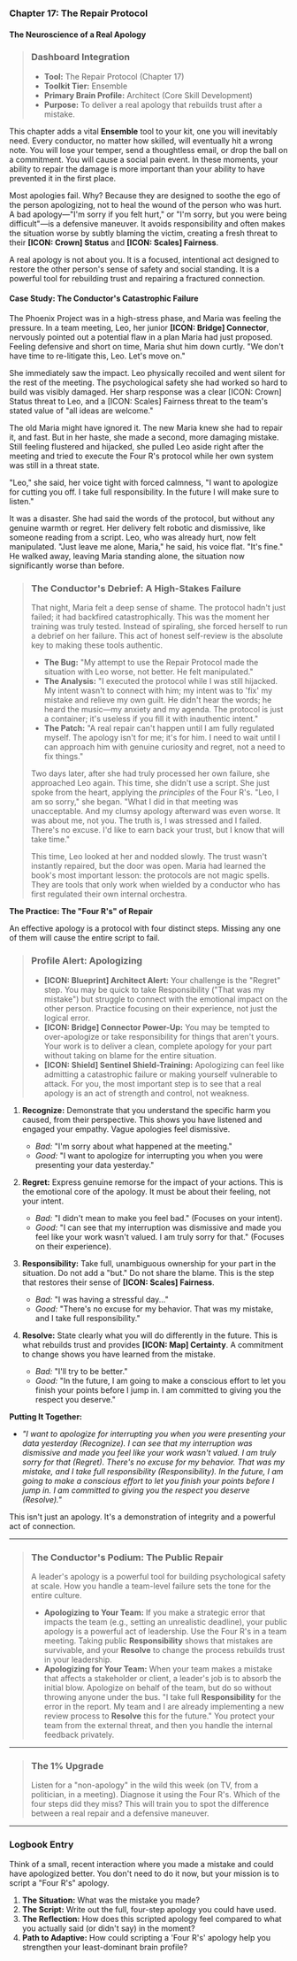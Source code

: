 ### **Chapter 17: The Repair Protocol**
#### The Neuroscience of a Real Apology

> ### **Dashboard Integration**
>
> *   **Tool:** The Repair Protocol (Chapter 17)
> *   **Toolkit Tier:** Ensemble
> *   **Primary Brain Profile:** Architect (Core Skill Development)
> *   **Purpose:** To deliver a real apology that rebuilds trust after a mistake.

This chapter adds a vital **Ensemble** tool to your kit, one you will inevitably need. Every conductor, no matter how skilled, will eventually hit a wrong note. You will lose your temper, send a thoughtless email, or drop the ball on a commitment. You will cause a social pain event. In these moments, your ability to repair the damage is more important than your ability to have prevented it in the first place.

Most apologies fail. Why? Because they are designed to soothe the ego of the person apologizing, not to heal the wound of the person who was hurt. A bad apology—"I'm sorry if you felt hurt," or "I'm sorry, but you were being difficult"—is a defensive maneuver. It avoids responsibility and often makes the situation worse by subtly blaming the victim, creating a fresh threat to their **[ICON: Crown] Status** and **[ICON: Scales] Fairness**.

A real apology is not about you. It is a focused, intentional act designed to restore the other person's sense of safety and social standing. It is a powerful tool for rebuilding trust and repairing a fractured connection.

#### **Case Study: The Conductor's Catastrophic Failure**
The Phoenix Project was in a high-stress phase, and Maria was feeling the pressure. In a team meeting, Leo, her junior **[ICON: Bridge] Connector**, nervously pointed out a potential flaw in a plan Maria had just proposed. Feeling defensive and short on time, Maria shut him down curtly. "We don't have time to re-litigate this, Leo. Let's move on."

She immediately saw the impact. Leo physically recoiled and went silent for the rest of the meeting. The psychological safety she had worked so hard to build was visibly damaged. Her sharp response was a clear [ICON: Crown] Status threat to Leo, and a [ICON: Scales] Fairness threat to the team's stated value of "all ideas are welcome."

The old Maria might have ignored it. The new Maria knew she had to repair it, and fast. But in her haste, she made a second, more damaging mistake. Still feeling flustered and hijacked, she pulled Leo aside right after the meeting and tried to execute the Four R's protocol while her own system was still in a threat state.

"Leo," she said, her voice tight with forced calmness, "I want to apologize for cutting you off. I take full responsibility. In the future I will make sure to listen."

It was a disaster. She had said the words of the protocol, but without any genuine warmth or regret. Her delivery felt robotic and dismissive, like someone reading from a script. Leo, who was already hurt, now felt manipulated. "Just leave me alone, Maria," he said, his voice flat. "It's fine." He walked away, leaving Maria standing alone, the situation now significantly worse than before.

> ### **The Conductor's Debrief: A High-Stakes Failure**
>
> That night, Maria felt a deep sense of shame. The protocol hadn't just failed; it had backfired catastrophically. This was the moment her training was truly tested. Instead of spiraling, she forced herself to run a debrief on her failure. This act of honest self-review is the absolute key to making these tools authentic.
> *   **The Bug:** "My attempt to use the Repair Protocol made the situation with Leo worse, not better. He felt manipulated."
> *   **The Analysis:** "I executed the protocol while I was still hijacked. My intent wasn't to connect with him; my intent was to 'fix' my mistake and relieve my own guilt. He didn't hear the words; he heard the music—my anxiety and my agenda. The protocol is just a container; it's useless if you fill it with inauthentic intent."
> *   **The Patch:** "A real repair can't happen until I am fully regulated myself. The apology isn't for me; it's for him. I need to wait until I can approach him with genuine curiosity and regret, not a need to fix things."
>
> Two days later, after she had truly processed her own failure, she approached Leo again. This time, she didn't use a script. She just spoke from the heart, applying the *principles* of the Four R's. "Leo, I am so sorry," she began. "What I did in that meeting was unacceptable. And my clumsy apology afterward was even worse. It was about me, not you. The truth is, I was stressed and I failed. There's no excuse. I'd like to earn back your trust, but I know that will take time."
>
> This time, Leo looked at her and nodded slowly. The trust wasn't instantly repaired, but the door was open. Maria had learned the book's most important lesson: the protocols are not magic spells. They are tools that only work when wielded by a conductor who has first regulated their own internal orchestra.

**The Practice: The "Four R's" of Repair**

An effective apology is a protocol with four distinct steps. Missing any one of them will cause the entire script to fail.

> ### **Profile Alert: Apologizing**
>
> *   **[ICON: Blueprint] Architect Alert:** Your challenge is the "Regret" step. You may be quick to take Responsibility ("That was my mistake") but struggle to connect with the emotional impact on the other person. Practice focusing on their experience, not just the logical error.
> *   **[ICON: Bridge] Connector Power-Up:** You may be tempted to over-apologize or take responsibility for things that aren't yours. Your work is to deliver a clean, complete apology for your part without taking on blame for the entire situation.
> *   **[ICON: Shield] Sentinel Shield-Training:** Apologizing can feel like admitting a catastrophic failure or making yourself vulnerable to attack. For you, the most important step is to see that a real apology is an act of strength and control, not weakness.

1.  **Recognize:** Demonstrate that you understand the specific harm you caused, from their perspective. This shows you have listened and engaged your empathy. Vague apologies feel dismissive.
    *   *Bad:* "I'm sorry about what happened at the meeting."
    *   *Good:* "I want to apologize for interrupting you when you were presenting your data yesterday."

2.  **Regret:** Express genuine remorse for the impact of your actions. This is the emotional core of the apology. It must be about their feeling, not your intent.
    *   *Bad:* "I didn't mean to make you feel bad." (Focuses on your intent).
    *   *Good:* "I can see that my interruption was dismissive and made you feel like your work wasn't valued. I am truly sorry for that." (Focuses on their experience).

3.  **Responsibility:** Take full, unambiguous ownership for your part in the situation. Do not add a "but." Do not share the blame. This is the step that restores their sense of **[ICON: Scales] Fairness**.
    *   *Bad:* "I was having a stressful day..."
    *   *Good:* "There's no excuse for my behavior. That was my mistake, and I take full responsibility."

4.  **Resolve:** State clearly what you will do differently in the future. This is what rebuilds trust and provides **[ICON: Map] Certainty**. A commitment to change shows you have learned from the mistake.
    *   *Bad:* "I'll try to be better."
    *   *Good:* "In the future, I am going to make a conscious effort to let you finish your points before I jump in. I am committed to giving you the respect you deserve."

**Putting It Together:**
*   *"I want to apologize for interrupting you when you were presenting your data yesterday (Recognize). I can see that my interruption was dismissive and made you feel like your work wasn't valued. I am truly sorry for that (Regret). There's no excuse for my behavior. That was my mistake, and I take full responsibility (Responsibility). In the future, I am going to make a conscious effort to let you finish your points before I jump in. I am committed to giving you the respect you deserve (Resolve)."*

This isn't just an apology. It's a demonstration of integrity and a powerful act of connection.

---
> ### **The Conductor's Podium: The Public Repair**
>
> A leader's apology is a powerful tool for building psychological safety at scale. How you handle a team-level failure sets the tone for the entire culture.
>
> *   **Apologizing to Your Team:** If you make a strategic error that impacts the team (e.g., setting an unrealistic deadline), your public apology is a powerful act of leadership. Use the Four R's in a team meeting. Taking public **Responsibility** shows that mistakes are survivable, and your **Resolve** to change the process rebuilds trust in your leadership.
> *   **Apologizing for Your Team:** When your team makes a mistake that affects a stakeholder or client, a leader's job is to absorb the initial blow. Apologize on behalf of the team, but do so without throwing anyone under the bus. "I take full **Responsibility** for the error in the report. My team and I are already implementing a new review process to **Resolve** this for the future." You protect your team from the external threat, and then you handle the internal feedback privately.
---
> ### **The 1% Upgrade**
>
> Listen for a "non-apology" in the wild this week (on TV, from a politician, in a meeting). Diagnose it using the Four R's. Which of the four steps did they miss? This will train you to spot the difference between a real repair and a defensive maneuver.

---
### **Logbook Entry**

Think of a small, recent interaction where you made a mistake and could have apologized better. You don't need to do it now, but your mission is to script a "Four R's" apology.

1.  **The Situation:** What was the mistake you made?
2.  **The Script:** Write out the full, four-step apology you could have used.
3.  **The Reflection:** How does this scripted apology feel compared to what you actually said (or didn't say) in the moment?
4.  **Path to Adaptive:** How could scripting a 'Four R's' apology help you strengthen your least-dominant brain profile?
